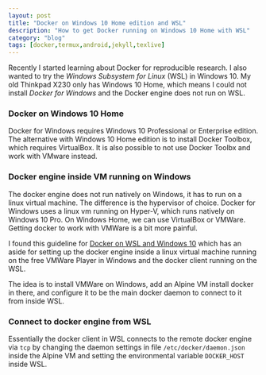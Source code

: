 ```yaml
---
layout: post
title: "Docker on Windows 10 Home edition and WSL"
description: "How to get Docker running on Windows 10 Home with WSL"
category: "blog"
tags: [docker,termux,android,jekyll,texlive]
---
```


Recently I started learning about Docker for reproducible research. 
I also wanted to try the _Windows Subsystem for Linux_ (WSL) in Windows 10. 
My old Thinkpad X230 only has Windows 10 Home, which means I could not
 install _Docker for Windows_ and the Docker engine does not run on WSL.

### Docker on Windows 10 Home

Docker for Windows requires Windows 10 Professional or 
Enterprise edition. The alternative with Windows 10 Home edition 
is to install Docker Toolbox, which requires VirtualBox. It is 
also possible to not use Docker Toolbx and work with VMware 
instead.

### Docker engine inside VM running on Windows

The docker engine does not run natively on Windows, it has to 
run on a linux virtual machine. The difference is the hypervisor 
of choice. Docker for Windows uses a linux vm running on 
Hyper-V, which runs natively on Windows 10 Pro. On Windows Home, 
we can use VirtualBox or VMWare. Getting docker to work 
with VMWare is a bit more painful.

I found this guideline for [Docker on WSL and Windows 10]() which 
has an aside for setting up the docker engine inside a linux
virtual machine running on the free VMWare Player in Windows 
and the docker client running on the WSL.

The idea is to install VMWare on Windows, add an Alpine VM 
install docker in there, and configure it to be the main docker 
daemon to connect to it from inside WSL. 

### Connect to docker engine from WSL

Essentially the docker client in WSL connects to the remote 
docker engine via `tcp` by changing the daemon settings in 
file `/etc/docker/daemon.json` inside the Alpine VM and 
setting the environmental variable `DOCKER_HOST` inside WSL.





